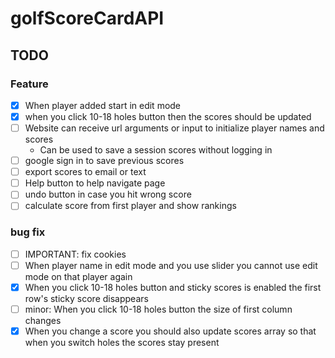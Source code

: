 # golfScoreCardAPI

## TODO
### Feature
- [x] When player added start in edit mode
- [x] when you click 10-18 holes button then the scores should be updated
- [ ] Website can receive url arguments or input to initialize player names and scores
  - Can be used to save a session scores without logging in
- [ ] google sign in to save previous scores
- [ ] export scores to email or text
- [ ] Help button to help navigate page
- [ ] undo button in case you hit wrong score
- [ ]  calculate score from first player and show rankings
### bug fix
- [ ] IMPORTANT: fix cookies
- [ ] When player name in edit mode and you use slider you cannot use edit mode on that player again
- [x] When you click 10-18 holes button and sticky scores is enabled the first row's sticky score disappears
- [ ] minor: When you click 10-18 holes button the size of first column changes
- [x] When you change a score you should also update scores array so that when you switch holes the scores stay present
